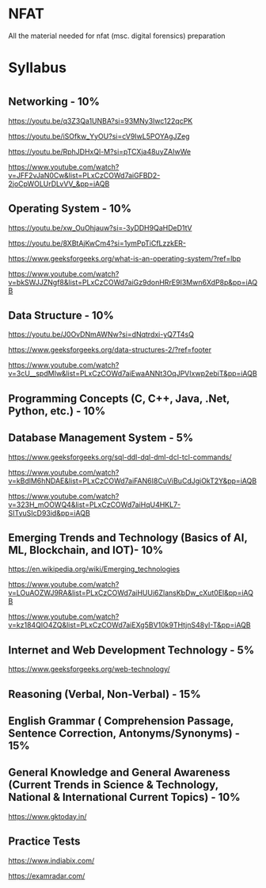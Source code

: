 # NFAT
All the material needed for nfat (msc. digital forensics) preparation

<h1>Syllabus<h1>

**Networking - 10%**
-
https://youtu.be/q3Z3Qa1UNBA?si=93MNy3Iwc122qcPK

https://youtu.be/iSOfkw_YyOU?si=cV9IwL5POYAgJZeg

https://youtu.be/RphJDHxQl-M?si=pTCXja48uyZAIwWe

https://www.youtube.com/watch?v=JFF2vJaN0Cw&list=PLxCzCOWd7aiGFBD2-2joCpWOLUrDLvVV_&pp=iAQB


**Operating System - 10%**
-
https://youtu.be/xw_OuOhjauw?si=-3yDDH9QaHDeD1tV

https://youtu.be/8XBtAjKwCm4?si=1ymPpTiCfLzzkER-

https://www.geeksforgeeks.org/what-is-an-operating-system/?ref=lbp

https://www.youtube.com/watch?v=bkSWJJZNgf8&list=PLxCzCOWd7aiGz9donHRrE9I3Mwn6XdP8p&pp=iAQB


**Data Structure - 10%**
-
https://youtu.be/J0OvDNmAWNw?si=dNqtrdxi-yQ7T4sQ

https://www.geeksforgeeks.org/data-structures-2/?ref=footer

https://www.youtube.com/watch?v=3cU__spdMIw&list=PLxCzCOWd7aiEwaANNt3OqJPVIxwp2ebiT&pp=iAQB


**Programming Concepts (C, C++, Java, .Net, Python, etc.) - 10%**
-


**Database Management System - 5%**
-
https://www.geeksforgeeks.org/sql-ddl-dql-dml-dcl-tcl-commands/

https://www.youtube.com/watch?v=kBdlM6hNDAE&list=PLxCzCOWd7aiFAN6I8CuViBuCdJgiOkT2Y&pp=iAQB

https://www.youtube.com/watch?v=323H_mOOWQ4&list=PLxCzCOWd7aiHqU4HKL7-SITyuSIcD93id&pp=iAQB


**Emerging Trends and Technology (Basics of AI, ML, Blockchain, and IOT)- 10%**
-
https://en.wikipedia.org/wiki/Emerging_technologies

https://www.youtube.com/watch?v=LOuAOZWJ9RA&list=PLxCzCOWd7aiHUUi6ZlansKbDw_cXut0El&pp=iAQB

https://www.youtube.com/watch?v=kz184QIO4ZQ&list=PLxCzCOWd7aiEXg5BV10k9THtjnS48yI-T&pp=iAQB


**Internet and Web Development Technology - 5%**
-
https://www.geeksforgeeks.org/web-technology/


**Reasoning (Verbal, Non-Verbal) - 15%**
-


**English Grammar ( Comprehension Passage, Sentence Correction, Antonyms/Synonyms) - 15%**
-


**General Knowledge and General Awareness (Current Trends in Science & Technology, National & International Current Topics) - 10%**
-
https://www.gktoday.in/

**Practice Tests**
-
https://www.indiabix.com/

https://examradar.com/


